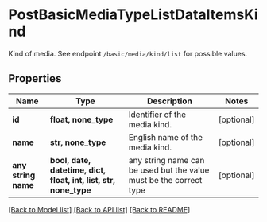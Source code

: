 # PostBasicMediaTypeListDataItemsKind

Kind of media. See endpoint `/basic/media/kind/list` for possible values.

## Properties
Name | Type | Description | Notes
------------ | ------------- | ------------- | -------------
**id** | **float, none_type** | Identifier of the media kind. | [optional] 
**name** | **str, none_type** | English name of the media kind. | [optional] 
**any string name** | **bool, date, datetime, dict, float, int, list, str, none_type** | any string name can be used but the value must be the correct type | [optional]

[[Back to Model list]](../README.md#documentation-for-models) [[Back to API list]](../README.md#documentation-for-api-endpoints) [[Back to README]](../README.md)


